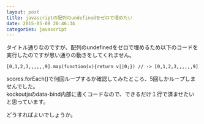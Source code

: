 ```yaml
---
layout: post
title: javascriptの配列のundefinedをゼロで埋めたい
date: 2015-05-08 20:46:34
categories: javascript
---
```

<p>タイトル通りなのですが、配列のundefinedをゼロで埋めるため以下のコードを実行したのですが思い通りの動きをしてくれません。</p>

<pre><code>[0,1,2,3,,,,,,9].map(function(v){return v||0;}) // -&gt; [0,1,2,3,,,,,,9]
</code></pre>

<p>scores.forEach()で何回ループするか確認してみたところ、5回しかループしませんでした。<br>
kockoutjsのdata-bind内部に書くコードなので、できるだけ１行で済ませたいと思っています。</p>

<p>どうすればよいでしょうか。</p>
